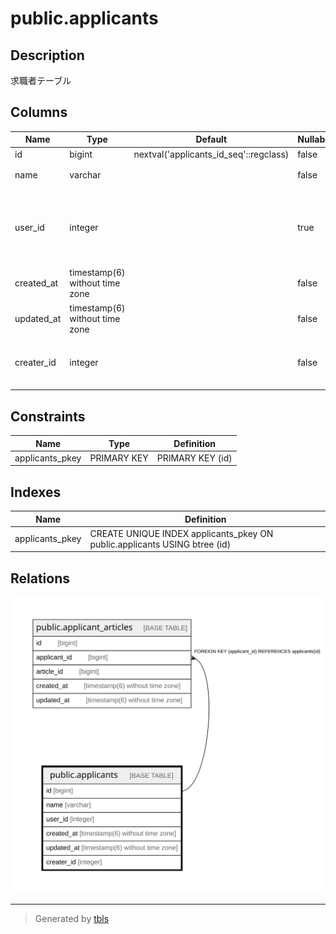# public.applicants

## Description

求職者テーブル

## Columns

| Name | Type | Default | Nullable | Children | Parents | Comment |
| ---- | ---- | ------- | -------- | -------- | ------- | ------- |
| id | bigint | nextval('applicants_id_seq'::regclass) | false | [public.applicant_articles](public.applicant_articles.md) |  |  |
| name | varchar |  | false |  |  | 求職者の名前 |
| user_id | integer |  | true |  |  | この求職者がアプリのユーザーである場合のID |
| created_at | timestamp(6) without time zone |  | false |  |  | 作成日時 |
| updated_at | timestamp(6) without time zone |  | false |  |  | 更新日時 |
| creater_id | integer |  | false |  |  | この求職者を作成したユーザーのID |

## Constraints

| Name | Type | Definition |
| ---- | ---- | ---------- |
| applicants_pkey | PRIMARY KEY | PRIMARY KEY (id) |

## Indexes

| Name | Definition |
| ---- | ---------- |
| applicants_pkey | CREATE UNIQUE INDEX applicants_pkey ON public.applicants USING btree (id) |

## Relations

![er](public.applicants.svg)

---

> Generated by [tbls](https://github.com/k1LoW/tbls)

